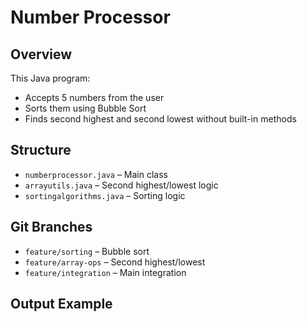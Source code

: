 # Number Processor

## Overview
This Java program:
- Accepts 5 numbers from the user
- Sorts them using Bubble Sort
- Finds second highest and second lowest without built-in methods

## Structure
- `numberprocessor.java` – Main class
- `arrayutils.java` – Second highest/lowest logic
- `sortingalgorithms.java` – Sorting logic

## Git Branches
- `feature/sorting` – Bubble sort
- `feature/array-ops` – Second highest/lowest
- `feature/integration` – Main integration

## Output Example
